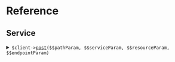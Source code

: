 # Reference
## Service
<details><summary><code>$client-><a href="/Seed/Service/ServiceClient.php">post</a>($$pathParam, $$serviceParam, $$resourceParam, $$endpointParam)</code></summary>
<dl>
<dd>

#### 🔌 Usage

<dl>
<dd>

<dl>
<dd>

```php
$client->service->post(
    pathParam: $pathParam,
    serviceParam: $serviceParam,
    resourceParam: $resourceParam,
    endpointParam: $endpointParam,
);
```
</dd>
</dl>
</dd>
</dl>

#### ⚙️ Parameters

<dl>
<dd>

<dl>
<dd>

**$pathParam:** `string` 
    
</dd>
</dl>

<dl>
<dd>

**$serviceParam:** `string` 
    
</dd>
</dl>

<dl>
<dd>

**$resourceParam:** `string` 
    
</dd>
</dl>

<dl>
<dd>

**$endpointParam:** `int` 
    
</dd>
</dl>
</dd>
</dl>


</dd>
</dl>
</details>
